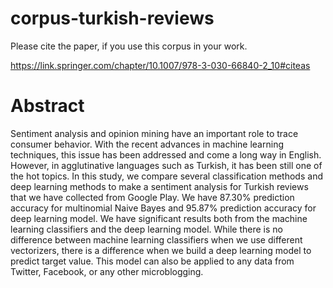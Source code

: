 # corpus-turkish-reviews

Please cite the paper, if you use this corpus in your work.

https://link.springer.com/chapter/10.1007/978-3-030-66840-2_10#citeas

# Abstract
Sentiment analysis and opinion mining have an important role to trace consumer behavior. With the recent advances in machine learning techniques, this issue has been addressed and come a long way in English. However, in agglutinative languages such as Turkish, it has been still one of the hot topics. In this study, we compare several classification methods and deep learning methods to make a sentiment analysis for Turkish reviews that we have collected from Google Play. We have 87.30% prediction accuracy for multinomial Naive Bayes and 95.87% prediction accuracy for deep learning model. We have significant results both from the machine learning classifiers and the deep learning model. While there is no difference between machine learning classifiers when we use different vectorizers, there is a difference when we build a deep learning model to predict target value. This model can also be applied to any data from Twitter, Facebook, or any other microblogging.
